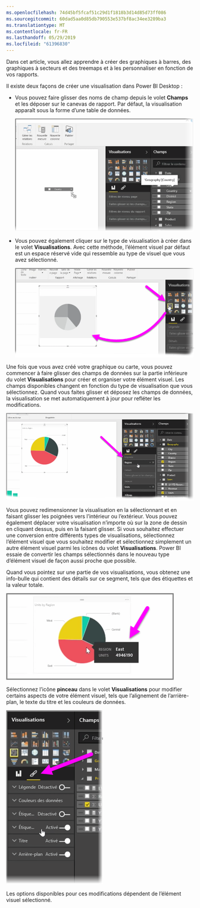```yaml
---
ms.openlocfilehash: 74d45bf5fcaf51c29d1f1818b3d14d85d73ff086
ms.sourcegitcommit: 60dad5aa0d85db790553e537bf8ac34ee3289ba3
ms.translationtype: MT
ms.contentlocale: fr-FR
ms.lasthandoff: 05/29/2019
ms.locfileid: "61396830"
---
```

Dans cet article, vous allez apprendre à créer des graphiques à barres, des graphiques à secteurs et des treemaps et à les personnaliser en fonction de vos rapports.

Il existe deux façons de créer une visualisation dans Power BI Desktop :

* Vous pouvez faire glisser des noms de champ depuis le volet **Champs** et les déposer sur le canevas de rapport. Par défaut, la visualisation apparaît sous la forme d’une table de données.
  
  ![](media/3-2-create-customize-simple-visualizations/3-2_1.png)
* Vous pouvez également cliquer sur le type de visualisation à créer dans le volet **Visualisations**. Avec cette méthode, l’élément visuel par défaut est un espace réservé vide qui ressemble au type de visuel que vous avez sélectionné.
  
  ![](media/3-2-create-customize-simple-visualizations/3-2_2.png)

Une fois que vous avez créé votre graphique ou carte, vous pouvez commencer à faire glisser des champs de données sur la partie inférieure du volet **Visualisations** pour créer et organiser votre élément visuel. Les champs disponibles changent en fonction du type de visualisation que vous sélectionnez. Quand vous faites glisser et déposez les champs de données, la visualisation se met automatiquement à jour pour refléter les modifications.

![](media/3-2-create-customize-simple-visualizations/3-2_3.png)

Vous pouvez redimensionner la visualisation en la sélectionnant et en faisant glisser les poignées vers l’intérieur ou l’extérieur. Vous pouvez également déplacer votre visualisation n’importe où sur la zone de dessin en cliquant dessus, puis en la faisant glisser. Si vous souhaitez effectuer une conversion entre différents types de visualisations, sélectionnez l’élément visuel que vous souhaitez modifier et sélectionnez simplement un autre élément visuel parmi les icônes du volet **Visualisations**. Power BI essaie de convertir les champs sélectionnés dans le nouveau type d’élément visuel de façon aussi proche que possible.

Quand vous pointez sur une partie de vos visualisations, vous obtenez une info-bulle qui contient des détails sur ce segment, tels que des étiquettes et la valeur totale.

![](media/3-2-create-customize-simple-visualizations/3-2_4.png)

Sélectionnez l’icône **pinceau** dans le volet **Visualisations** pour modifier certains aspects de votre élément visuel, tels que l’alignement de l’arrière-plan, le texte du titre et les couleurs de données.

![](media/3-2-create-customize-simple-visualizations/3-2_5.png)

Les options disponibles pour ces modifications dépendent de l’élément visuel sélectionné.

